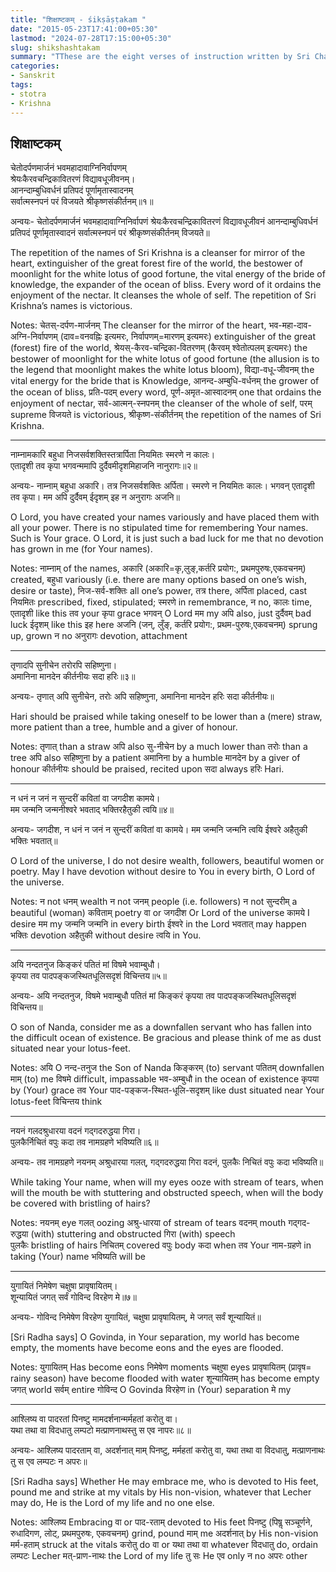 ```yaml
---
title: "शिक्षाष्टकम् - śikṣāṣṭakam "
date: "2015-05-23T17:41:00+05:30"
lastmod: "2024-07-28T17:15:00+05:30"
slug: shikshashtakam
summary: "TThese are the eight verses of instruction written by Sri Chaitanya Mahaprabhu."
categories:
- Sanskrit
tags:
- stotra
- Krishna
---
```


शिक्षाष्टकम् 
--------------------------



चेतोदर्पणमार्जनं भवमहादावाग्निनिर्वापणम्   
श्रेयःकैरवचन्द्रिकावितरणं विद्यावधूजीवनम्।  
आनन्दाम्बुधिवर्धनं प्रतिपदं पूर्णामृतास्वादनम्  
सर्वात्मस्नपनं परं विजयते श्रीकृष्णसंकीर्तनम्॥१॥   


अन्वयः- चेतोदर्पणमार्जनं भवमहादावाग्निनिर्वापणं श्रेयःकैरवचन्द्रिकावितरणं विद्यावधूजीवनं आनन्दाम्बुधिवर्धनं प्रतिपदं पूर्णामृतास्वादनं सर्वात्मस्नपनं परं श्रीकृष्णसंकीर्तनम् विजयते॥

The repetition of the names of Sri Krishna is a cleanser for mirror of the heart, extinguisher of the great forest fire of the world, the bestower of moonlight for the white lotus of good fortune, the vital energy of the bride of knowledge, the expander of the ocean of bliss. Every word of it ordains the enjoyment of the nectar. It cleanses the whole of self. The repetition of Sri Krishna’s names is victorious.

Notes: चेतस्-दर्पण-मार्जनम् The cleanser for the mirror of the heart, भव-महा-दाव-अग्नि-निर्वापणम् (दाव=वनवह्निः इत्यमरः, निर्वापणम्=मारणम् इत्यमरः) extinguisher of the great (forest) fire of the world, श्रेयस्-कैरव-चन्द्रिका-वितरणम् (कैरवम् श्वेतोत्पलम् इत्यमरः) the bestower of moonlight for the white lotus of good fortune (the allusion is to the legend that moonlight makes the white lotus bloom), विद्या-वधू-जीवनम् the vital energy for the bride that is Knowledge, आनन्द-अम्बुधि-वर्धनम् the grower of the ocean of bliss, प्रति-पदम् every word, पूर्ण-अमृत-आस्वादनम् one that ordains the enjoyment of nectar, सर्व-आत्मन्-स्नपनम् the cleanser of the whole of self, परम् supreme विजयते is victorious, श्रीकृष्ण-संकीर्तनम् the repetition of the names of Sri Krishna.  

-------

नाम्नामकारि बहुधा निजसर्वशक्तिस्तत्रार्पिता नियमितः स्मरणे न कालः।   
एतादृशी तव कृपा भगवन्ममापि दुर्दैवमीदृशमिहाजनि नानुरागः॥२॥

अन्वयः- नाम्नाम् बहुधा अकारि। तत्र निजसर्वशक्तिः अर्पिता। स्मरणे न नियमितः कालः। भगवन् एतादृशी तव कृपा। मम अपि दुर्दैवम् ईदृशम् इह न अनुरागः अजनि॥

O Lord, you have created your names variously and have placed them with all your power. There is no stipulated time for remembering Your names. Such is Your grace. O Lord, it is just such a bad luck for me that no devotion has grown in me (for Your names). 



Notes: नाम्नाम् of the names, अकारि (अकारि=कृ,लुङ्,कर्तरि प्रयोग:, प्रथमपुरुषः,एकवचनम्) created, बहुधा variously (i.e. there are many options based on one’s wish, desire or taste), निज-सर्व-शक्तिः all one’s power, तत्र there, अर्पिता placed, cast नियमितः prescribed, fixed, stipulated; स्मरणे in remembrance, न no, कालः time,  एतादृशी like this तव your कृपा grace भगवन् O Lord मम my अपि also, just दुर्दैवम् bad luck ईदृशम् like this इह here अजनि (जन्, लुँङ्, कर्तरि प्रयोग:, प्रथम-पुरुषः,एकवचनम्) sprung up, grown  न no अनुरागः devotion, attachment

-------
तृणादपि सुनीचेन तरोरपि सहिष्णुना।   
अमानिना मानदेन कीर्तनीयः सदा हरिः॥३॥   


अन्वयः- तृणात् अपि सुनीचेन, तरोः अपि सहिष्णुना, अमानिना मानदेन हरिः सदा कीर्तनीयः॥

Hari should be praised while taking oneself to be lower than a (mere) straw, more patient than a tree, humble and a giver of honour. 


Notes: तृणात् than a straw अपि also सु-नीचेन by a much lower than  तरोः than a tree अपि also सहिष्णुना by a patient अमानिना by a humble मानदेन by a giver of honour कीर्तनीयः should be praised, recited upon सदा always हरिः Hari.



-------

न धनं न जनं न सुन्दरीं कवितां वा जगदीश कामये।   
मम जन्मनि जन्मनीश्वरे भवताद् भक्तिरहैतुकी त्वयि॥४॥    


अन्वयः- जगदीश, न धनं न जनं न सुन्दरीं कवितां वा कामये। मम जन्मनि जन्मनि त्वयि ईश्वरे अहैतुकी  भक्तिः भवतात्॥

O Lord of the universe, I do not desire wealth, followers, beautiful women or poetry. May I have devotion without desire to You in every birth, O Lord of the universe. 

Notes: न not धनम् wealth न not जनम् people (i.e. followers) न not सुन्दरीम् a beautiful (woman) कविताम् poetry वा or जगदीश Or Lord of the universe कामये I desire   मम my जन्मनि जन्मनि in every birth ईश्वरे in the Lord भवतात् may happen भक्तिः devotion अहैतुकी without desire त्वयि in You. 


-------

अयि नन्दतनुज किङ्करं पतितं मां विषमे भवाम्बुधौ।   
कृपया तव पादपङ्कजस्थितधूलिसदृशं विचिन्तय॥५॥   


अन्वयः- अयि नन्दतनुज, विषमे भवाम्बुधौ पतितं मां किङ्करं कृपया तव पादपङ्कजस्थितधूलिसदृशं विचिन्तय॥

O son of Nanda, consider me as a downfallen servant who has fallen into the difficult ocean of existence. Be gracious and please think of me as dust situated near your lotus-feet.

Notes: अयि O नन्द-तनुज the Son of Nanda किङ्करम् (to) servant पतितम् downfallen माम् (to) me विषमे difficult, impassable भव-अम्बुधौ in the ocean of existence कृपया by (Your) grace तव Your पाद-पङ्कज-स्थित-धूलि-सदृशम् like dust situated near Your lotus-feet विचिन्तय think


-------

नयनं गलदश्रुधारया वदनं गद्गदरुद्धया गिरा।   
पुलकैर्निचितं वपुः कदा तव नामग्रहणे भविष्यति॥६॥   
 

अन्वयः- तव नामग्रहणे  नयनम्  अश्रुधारया गलत्, गद्गदरुद्धया गिरा वदनं, पुलकैः निचितं वपुः कदा  भविष्यति॥    

While taking Your name, when will my eyes ooze with stream of tears, when will the mouth be with stuttering and obstructed speech, when will the body be covered with bristling of hairs? 

Notes: नयनम् eye गलत् oozing अश्रु-धारया of stream of tears वदनम् mouth  गद्गद-रुद्धया (with) stuttering and obstructed गिरा (with) speech   
पुलकैः bristling of hairs निचितम् covered वपुः body कदा when तव Your नाम-ग्रहणे in taking (Your) name भविष्यति
will be 

-------

युगायितं निमेषेण चक्षुषा प्रावृषायितम्।   
शून्यायितं जगत् सर्वं गोविन्द विरहेण मे॥७॥  

अन्वयः- गोविन्द  निमेषेण  विरहेण युगायितं, चक्षुषा प्रावृषायितम्, मे  जगत् सर्वं शून्यायितं॥

[Sri Radha says] O Govinda, in Your separation, my world has become empty, the moments have become eons and the eyes are flooded. 

Notes: युगायितम् Has become eons निमेषेण moments चक्षुषा eyes प्रावृषायितम् (प्रावृष= rainy season) have become flooded with water शून्यायितम् has become empty जगत् world सर्वम् entire गोविन्द O Govinda विरहेण in (Your) separation मे my






-------

आश्लिष्य वा पादरतां पिनष्टु मामदर्शनान्मर्महतां करोतु वा।   
यथा तथा वा विदधातु लम्पटो मत्प्राणनाथस्तु स एव नापरः॥८॥   


अन्वयः- आश्लिष्य पादरताम् वा, अदर्शनात् माम् पिनष्टु, मर्महतां करोतु  वा, यथा तथा वा विदधातु, मत्प्राणनाथः  तु स एव लम्पटः  न अपरः॥

[Sri Radha says] Whether He may embrace me, who is devoted to His feet, pound me and strike at my vitals by His non-vision, whatever that Lecher may do, He is the Lord of my life and no one else. 

Notes: आश्लिष्य Embracing वा or पाद-रताम् devoted to His feet पिनष्टु (पिषॢ सञ्चूर्णने, रुधादिगण, लोट्, प्रथमपुरुषः, एकवचनम्) grind, pound माम् me अदर्शनात् by His non-vision मर्म-हताम् struck at the vitals करोतु do वा or यथा तथा वा whatever विदधातु do, ordain लम्पटः Lecher मत्-प्राण-नाथः the Lord of my life तु  सः He एव only न no अपरः other  


